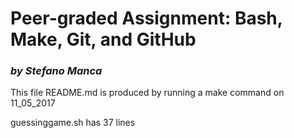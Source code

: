 # **Peer-graded Assignment: Bash, Make, Git, and GitHub**
### *by Stefano Manca*
 
This file README.md is produced by running a make command on 11_05_2017
 
guessinggame.sh has 37 lines
